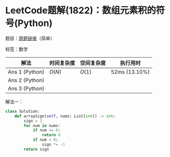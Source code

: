 # LeetCode题解(1822)：数组元素积的符号(Python)

题目：[原题链接](https://leetcode-cn.com/problems/sign-of-the-product-of-an-array/)（简单）

标签：数学

| 解法           | 时间复杂度 | 空间复杂度 | 执行用时      |
| -------------- | ---------- | ---------- | ------------- |
| Ans 1 (Python) | $O(N)$     | $O(1)$     | 52ms (13.10%) |
| Ans 2 (Python) |            |            |               |
| Ans 3 (Python) |            |            |               |

解法一：

```python
class Solution:
    def arraySign(self, nums: List[int]) -> int:
        sign = 1
        for num in nums:
            if num == 0:
                return 0
            if num < 0:
                sign *= -1
        return sign
```


